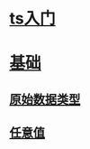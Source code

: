 # [ts入门](https://ts.xcatliu.com/introduction/index.html)

# [基础](https://ts.xcatliu.com/basics/index.html)

## [原始数据类型](https://ts.xcatliu.com/basics/primitive-data-types.html)
## [任意值](https://ts.xcatliu.com/basics/any.html)
## []()
## []()
## []()
## []()
## []()
## []()
## []()
